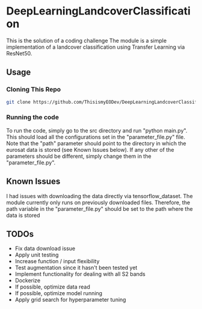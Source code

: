 # DeepLearningLandcoverClassification
This is the solution of a coding challenge
The module is a simple implementation of a landcover classification using Transfer Learning via ResNet50.

## Usage

### Cloning This Repo

```bash
git clone https://github.com/ThisismyEODev/DeepLearningLandcoverClassification.git
```

### Running the code

To run the code, simply go to the src directory and run "python main.py".
This should load all the configurations set in the "parameter_file.py" file.
Note that the "path" parameter should point to the directory in which the eurosat data is stored
(see Known Issues below).
If any other of the parameters should be different, simply change them in the "parameter_file.py".


## Known Issues

I had issues with downloading the data directly via tensorflow_dataset. 
The module currently only runs on previously downloaded files.
Therefore, the path variable in the "parameter_file.py" should be set to the
path where the data is stored

## TODOs

- Fix data download issue
- Apply unit testing
- Increase function / input flexibility
- Test augmentation since it hasn't been tested yet
- Implement functionality for dealing with all S2 bands
- Dockerize
- If possible, optimize data read
- If possible, optimize model running
- Apply grid search for hyperparameter tuning





